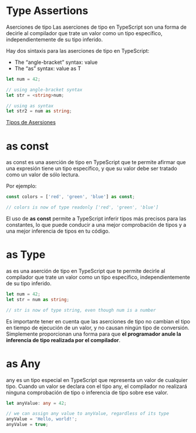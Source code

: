 # Type Assertions

Aserciones de tipo
Las aserciones de tipo en TypeScript son una forma de decirle al compilador que trate un valor como un tipo específico, independientemente de su tipo inferido.

Hay dos sintaxis para las aserciones de tipo en TypeScript:

+ The “angle-bracket” syntax: <T>value
+ The “as” syntax: value as T

``` typescript
let num = 42;

// using angle-bracket syntax
let str = <string>num;

// using as syntax
let str2 = num as string;
```
[Tipos de Asersiones](https://www.typescriptlang.org/docs/handbook/2/everyday-types.html#type-assertions)

# as const
as const es una aserción de tipo en TypeScript que te permite afirmar que una expresión tiene un tipo específico, y que su valor debe ser tratado como un valor de sólo lectura.

Por ejemplo:
``` typescript
const colors = ['red', 'green', 'blue'] as const;

// colors is now of type readonly ['red', 'green', 'blue']
```
El uso de **as const** permite a TypeScript inferir tipos más precisos para las constantes, lo que puede conducir a una mejor comprobación de tipos y a una mejor inferencia de tipos en tu código.

# as Type
as es una aserción de tipo en TypeScript que te permite decirle al compilador que trate un valor como un tipo específico, independientemente de su tipo inferido.

``` typescript
let num = 42;
let str = num as string;

// str is now of type string, even though num is a number
```
Es importante tener en cuenta que las aserciones de tipo no cambian el tipo en tiempo de ejecución de un valor, y no causan ningún tipo de conversión. Simplemente proporcionan una forma para que **el programador anule la inferencia de tipo realizada por el compilador**.

# as Any
any es un tipo especial en TypeScript que representa un valor de cualquier tipo. Cuando un valor se declara con el tipo any, el compilador no realizará ninguna comprobación de tipo o inferencia de tipo sobre ese valor.

``` typescript
let anyValue: any = 42;

// we can assign any value to anyValue, regardless of its type
anyValue = 'Hello, world!';
anyValue = true;
```